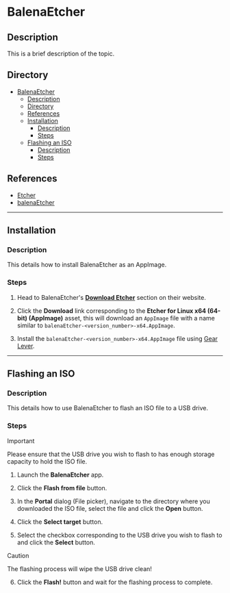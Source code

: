 # BalenaEtcher

## Description

This is a brief description of the topic.

## Directory

- [BalenaEtcher](#balenaetcher)
  - [Description](#description)
  - [Directory](#directory)
  - [References](#references)
  - [Installation](#installation)
    - [Description](#description-1)
    - [Steps](#steps)
  - [Flashing an ISO](#flashing-an-iso)
    - [Description](#description-2)
    - [Steps](#steps-1)

## References

- [Etcher](https://github.com/balena-io/etcher)
- [balenaEtcher](https://etcher.balena.io)

---

## Installation

### Description

This details how to install BalenaEtcher as an AppImage.

### Steps

1. Head to BalenaEtcher's [**Download Etcher**](https://etcher.balena.io/#download-etcher) section on their website.

2. Click the **Download** link corresponding to the **Etcher for Linux x64 (64-bit) (AppImage)** asset, this will download an `AppImage` file with a name similar to `balenaEtcher-<version_number>-x64.AppImage`.

3. Install the `balenaEtcher-<version_number>-x64.AppImage` file using [Gear Lever](../topics/appimage.md#software-installation).

---

## Flashing an ISO

### Description

This details how to use BalenaEtcher to flash an ISO file to a USB drive.

### Steps

> [!IMPORTANT]  
> Please ensure that the USB drive you wish to flash to has enough storage capacity to hold the ISO file.

1. Launch the **BalenaEtcher** app.

2. Click the **Flash from file** button.

3. In the **Portal** dialog (File picker), navigate to the directory where you downloaded the ISO file, select the file and click the **Open** button.

4. Click the **Select target** button.

5. Select the checkbox corresponding to the USB drive you wish to flash to and click the **Select** button.

> [!CAUTION]  
> The flashing process will wipe the USB drive clean!

6. Click the **Flash!** button and wait for the flashing process to complete.
